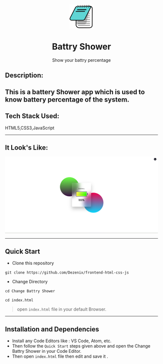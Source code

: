 <p align="center">
    <img alt="" height="80" src="./img/256px-Icon-notepad.svg.png">
  </a>
</p>
<h1 align="center">Battry Shower</h1>

<div align="center">
 Show your battry percentage
</div>



## Description:

This is a battery Shower app which is used to know battery percentage of the system.
---

## Tech Stack Used:
HTML5,CSS3,JavaScript

---

## It Look's Like:

![image](./img/Screenshot%202022-05-30%20070513.png)

---


## **Quick Start**
- Clone this repository

``` 
git clone https://github.com/Dezenix/frontend-html-css-js
```
- Change Directory

```
cd Change Battry Shower
```

```
cd index.html
```
> open ```index.html``` file in your default Browser.
---
## **Installation and Dependencies**
- Install any Code Editors like : VS Code, Atom, etc.
- Then follow the ```Quick Start``` steps given above and open the 
Change Battry Shower in your Code Editor.
- Then open ```index.html``` file then edit and save it .